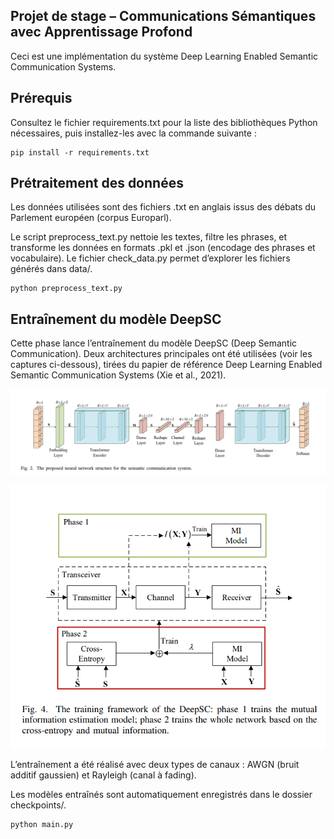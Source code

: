 ## Projet de stage – Communications Sémantiques avec Apprentissage Profond
Ceci est une implémentation du système Deep Learning Enabled Semantic Communication Systems.

## Prérequis
Consultez le fichier requirements.txt pour la liste des bibliothèques Python nécessaires, puis installez-les avec la commande suivante :
```shell
pip install -r requirements.txt
```
  
## Prétraitement des données
Les données utilisées sont des fichiers .txt en anglais issus des débats du Parlement européen (corpus Europarl).

Le script preprocess_text.py nettoie les textes, filtre les phrases, et transforme les données en formats .pkl et .json (encodage des phrases et vocabulaire).
Le fichier check_data.py permet d’explorer les fichiers générés dans data/.

```shell
python preprocess_text.py
```
## Entraînement du modèle DeepSC
Cette phase lance l’entraînement du modèle DeepSC (Deep Semantic Communication).
Deux architectures principales ont été utilisées (voir les captures ci-dessous), tirées du papier de référence Deep Learning Enabled Semantic Communication Systems (Xie et al., 2021).

![Architecture de DeepSC (voir models/transceiver.py](images/deepsc_architecture.png)

![Les deux phases de l’entraînement ](images/entrainement_phases.png)

L’entraînement a été réalisé avec deux types de canaux : AWGN (bruit additif gaussien) et Rayleigh (canal à fading).

Les modèles entraînés sont automatiquement enregistrés dans le dossier checkpoints/.

```shell
python main.py
```
